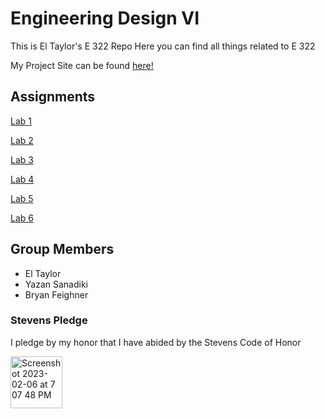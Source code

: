 # Engineering Design VI

This is El Taylor's E 322 Repo
Here you can find all things related to E 322

My Project Site can be found [here!](https://sites.google.com/stevens.edu/first-site/home)
## Assignments

  [Lab 1](https://github.com/ETaylor2/EngDesignVI/blob/main/Lab_1.md)
  
  [Lab 2](https://github.com/ETaylor2/EngDesignVI/blob/main/Lab_2.md)
  
  [Lab 3](https://github.com/ETaylor2/EngDesignVI/blob/main/Lab_3.md)
  
  [Lab 4](https://github.com/ETaylor2/EngDesignVI/blob/main/Lab_4.md)
  
  [Lab 5](https://github.com/ETaylor2/EngDesignVI/blob/main/Lab_5.md)
  
  [Lab 6](https://github.com/ETaylor2/EngDesignVI/blob/main/Lab_6.md)
  
  

## Group Members
- El Taylor 
- Yazan Sanadiki
- Bryan Feighner

### Stevens Pledge
I pledge by my honor that I have abided by the Stevens Code of Honor

<img width="83" alt="Screenshot 2023-02-06 at 7 07 48 PM" src="https://user-images.githubusercontent.com/98351265/226483499-29057f10-3b8a-44e6-af9b-d2ff212f0e69.png">
